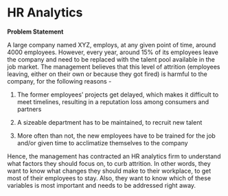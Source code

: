# HR Analytics

**Problem Statement**

A large company named XYZ, employs, at any given point of time, around 4000 employees. However, every year, around 15% of its employees leave the company and need to be replaced with the talent pool available in the job market. The management believes that this level of attrition (employees leaving, either on their own or because they got fired) is harmful to the company, for the following reasons -

1.  The former employees’ projects get delayed, which makes it difficult to meet timelines, resulting in a reputation loss among consumers and partners

2.  A sizeable department has to be maintained, to recruit new talent

3.  More often than not, the new employees have to be trained for the job and/or given time to acclimatize themselves to the company

Hence, the management has contracted an HR analytics firm to understand what factors they should focus on, to curb attrition. In other words, they want to know what changes they should make to their workplace, to get most of their employees to stay. Also, they want to know which of these variables is most important and needs to be addressed right away.
